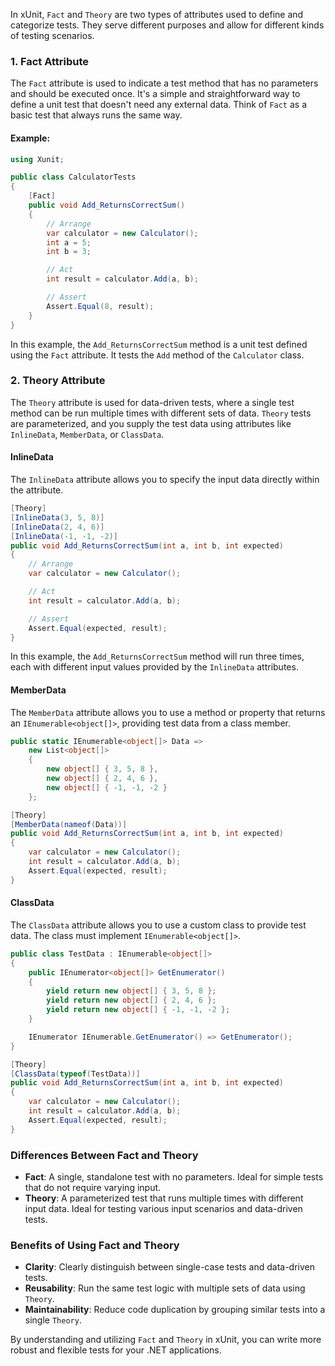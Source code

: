 ﻿In xUnit, `Fact` and `Theory` are two types of attributes used to define and categorize tests. They serve different purposes and allow for different kinds of testing scenarios.

### 1. **Fact Attribute**
The `Fact` attribute is used to indicate a test method that has no parameters and should be executed once. It's a simple and straightforward way to define a unit test that doesn't need any external data. Think of `Fact` as a basic test that always runs the same way.

#### Example:
```csharp
using Xunit;

public class CalculatorTests
{
    [Fact]
    public void Add_ReturnsCorrectSum()
    {
        // Arrange
        var calculator = new Calculator();
        int a = 5;
        int b = 3;

        // Act
        int result = calculator.Add(a, b);

        // Assert
        Assert.Equal(8, result);
    }
}
```
In this example, the `Add_ReturnsCorrectSum` method is a unit test defined using the `Fact` attribute. It tests the `Add` method of the `Calculator` class.

### 2. **Theory Attribute**
The `Theory` attribute is used for data-driven tests, where a single test method can be run multiple times with different sets of data. `Theory` tests are parameterized, and you supply the test data using attributes like `InlineData`, `MemberData`, or `ClassData`.

#### InlineData
The `InlineData` attribute allows you to specify the input data directly within the attribute.

```csharp
[Theory]
[InlineData(3, 5, 8)]
[InlineData(2, 4, 6)]
[InlineData(-1, -1, -2)]
public void Add_ReturnsCorrectSum(int a, int b, int expected)
{
    // Arrange
    var calculator = new Calculator();

    // Act
    int result = calculator.Add(a, b);

    // Assert
    Assert.Equal(expected, result);
}
```
In this example, the `Add_ReturnsCorrectSum` method will run three times, each with different input values provided by the `InlineData` attributes.

#### MemberData
The `MemberData` attribute allows you to use a method or property that returns an `IEnumerable<object[]>`, providing test data from a class member.

```csharp
public static IEnumerable<object[]> Data =>
    new List<object[]>
    {
        new object[] { 3, 5, 8 },
        new object[] { 2, 4, 6 },
        new object[] { -1, -1, -2 }
    };

[Theory]
[MemberData(nameof(Data))]
public void Add_ReturnsCorrectSum(int a, int b, int expected)
{
    var calculator = new Calculator();
    int result = calculator.Add(a, b);
    Assert.Equal(expected, result);
}
```

#### ClassData
The `ClassData` attribute allows you to use a custom class to provide test data. The class must implement `IEnumerable<object[]>`.

```csharp
public class TestData : IEnumerable<object[]>
{
    public IEnumerator<object[]> GetEnumerator()
    {
        yield return new object[] { 3, 5, 8 };
        yield return new object[] { 2, 4, 6 };
        yield return new object[] { -1, -1, -2 };
    }

    IEnumerator IEnumerable.GetEnumerator() => GetEnumerator();
}

[Theory]
[ClassData(typeof(TestData))]
public void Add_ReturnsCorrectSum(int a, int b, int expected)
{
    var calculator = new Calculator();
    int result = calculator.Add(a, b);
    Assert.Equal(expected, result);
}
```

### Differences Between Fact and Theory
- **Fact**: A single, standalone test with no parameters. Ideal for simple tests that do not require varying input.
- **Theory**: A parameterized test that runs multiple times with different input data. Ideal for testing various input scenarios and data-driven tests.

### Benefits of Using Fact and Theory
- **Clarity**: Clearly distinguish between single-case tests and data-driven tests.
- **Reusability**: Run the same test logic with multiple sets of data using `Theory`.
- **Maintainability**: Reduce code duplication by grouping similar tests into a single `Theory`.

By understanding and utilizing `Fact` and `Theory` in xUnit, you can write more robust and flexible tests for your .NET applications.